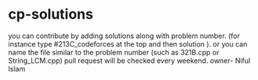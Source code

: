 # cp-solutions
you can contribute by adding solutions along with problem number. (for instance type  #213C_codeforces at the top and then solution  ).
 or you can name the file similar to the problem number (such as 321B.cpp or String_LCM.cpp)
 pull request will be checked every weekend.
 owner- Niful Islam
